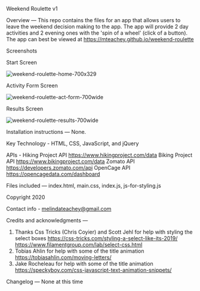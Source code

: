 Weekend Roulette v1

Overview — This repo contains the files for an app that allows users to leave the weekend decision making to the app.  The app will provide 2 day activities and 2 evening ones with the 'spin of a wheel' (click of a button). The app can best be viewed at https://mteachey.github.io/weekend-roulette

Screenshots

Start Screen

![weekend-roulette-home-700x329](https://user-images.githubusercontent.com/11161961/75914700-75fa9480-5e12-11ea-900a-0b878c9ce9ee.jpg)

Activity Form Screen

![weekend-roulette-act-form-700wide](https://user-images.githubusercontent.com/11161961/75917287-03d87e80-5e17-11ea-8f06-ab6859e363ee.jpg)

Results Screen

![weekend-roulette-results-700wide](https://user-images.githubusercontent.com/11161961/75922304-02f81a80-5e20-11ea-827d-6b8acab917bb.jpg)

Installation instructions — None.

Key Technology - HTML, CSS, JavaScript, and jQuery

APIs - Hiking Project API https://www.hikingproject.com/data
       Biking Project API https://www.bikingproject.com/data
       Zomato API https://developers.zomato.com/api
       OpenCage API https://opencagedata.com/dashboard

Files included — index.html, main.css, index.js, js-for-styling.js

Copyright 2020

Contact info - melindateachey@gmail.com

Credits and acknowledgments — 
1) Thanks Css Tricks (Chris Coyier) and Scott Jehl for help with styling the select boxes
https://css-tricks.com/styling-a-select-like-its-2019/
https://www.filamentgroup.com/lab/select-css.html
2) Tobias Ahlin for help with some of the title animation https://tobiasahlin.com/moving-letters/
3) Jake Rocheleau for help with some of the title animation https://speckyboy.com/css-javascript-text-animation-snippets/

Changelog — None at this time

